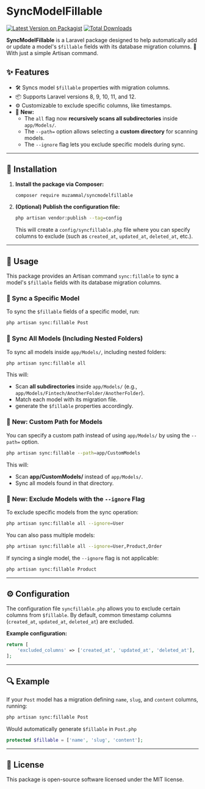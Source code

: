 # SyncModelFillable

[![Latest Version on Packagist](https://img.shields.io/packagist/v/muzammal/syncmodelfillable.svg?style=flat-square)](https://packagist.org/packages/muzammal/syncmodelfillable)
[![Total Downloads](https://img.shields.io/packagist/dt/muzammal/syncmodelfillable.svg?style=flat-square)](https://packagist.org/packages/muzammal/syncmodelfillable)

**SyncModelFillable** is a Laravel package designed to help automatically add or update a model's `$fillable` fields with its database migration columns. 🎉 With just a simple Artisan command.


## ✨ Features  

- 🛠️ Syncs model `$fillable` properties with migration columns.  
- 📦 Supports Laravel versions 8, 9, 10, 11, and 12.  
- ⚙️ Customizable to exclude specific columns, like timestamps.  
- 🔄 **New:**  
  - The `all` flag now **recursively scans all subdirectories** inside `app/Models/`.  
  - The `--path=` option allows selecting a **custom directory** for scanning models.  
  - The `--ignore` flag lets you exclude specific models during sync.  

---

## 🚀 Installation  

1. **Install the package via Composer:**  

   ```bash
   composer require muzammal/syncmodelfillable
   ```  

2. **(Optional) Publish the configuration file:**  

   ```bash
   php artisan vendor:publish --tag=config
   ```  

   This will create a `config/syncfillable.php` file where you can specify columns to exclude (such as `created_at`, `updated_at`, `deleted_at`, etc.).  

---

## 📘 Usage  

This package provides an Artisan command `sync:fillable` to sync a model's `$fillable` fields with its database migration columns.  

### 🔹 Sync a Specific Model  

To sync the `$fillable` fields of a specific model, run:  

```bash
php artisan sync:fillable Post
```

### 🔹 Sync All Models (Including Nested Folders)  

To sync all models inside `app/Models/`, including nested folders:  

```bash
php artisan sync:fillable all
```

This will:  
- Scan **all subdirectories** inside `app/Models/` (e.g., `app/Models/Fintech/AnotherFolder/AnotherFolder`).  
- Match each model with its migration file.  
- generate the `$fillable` properties accordingly.  

### 🔹 **New:** Custom Path for Models  

You can specify a custom path instead of using `app/Models/` by using the `--path=` option.  

```bash
php artisan sync:fillable --path=app/CustomModels
```

This will:  
- Scan **app/CustomModels/** instead of `app/Models/`.  
- Sync all models found in that directory.  

### 🔹 **New:** Exclude Models with the `--ignore` Flag  

To exclude specific models from the sync operation:  

```bash
php artisan sync:fillable all --ignore=User
```

You can also pass multiple models:  

```bash
php artisan sync:fillable all --ignore=User,Product,Order
```

If syncing a single model, the `--ignore` flag is not applicable:  

```bash
php artisan sync:fillable Product
```

---

## ⚙️ Configuration  

The configuration file `syncfillable.php` allows you to exclude certain columns from `$fillable`. By default, common timestamp columns (`created_at`, `updated_at`, `deleted_at`) are excluded.  

**Example configuration:**  

```php
return [
    'excluded_columns' => ['created_at', 'updated_at', 'deleted_at'],
];
```

---

## 🔍 Example  

If your `Post` model has a migration defining `name`, `slug`, and `content` columns, running:  

```bash
php artisan sync:fillable Post
```

Would automatically generate `$fillable` in `Post.php`

```php
protected $fillable = ['name', 'slug', 'content'];
```

---

## 📜 License  

This package is open-source software licensed under the MIT license.  
```
